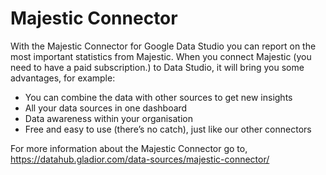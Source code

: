 # Majestic Connector

With the Majestic Connector for Google Data Studio you can report on the most important statistics from Majestic. When you connect Majestic (you need to have a paid subscription.) to Data Studio, it will bring you some advantages, for example:

- You can combine the data with other sources to get new insights
- All your data sources in one dashboard
- Data awareness within your organisation
- Free and easy to use (there’s no catch), just like our other connectors

For more information about the Majestic Connector go to, https://datahub.gladior.com/data-sources/majestic-connector/

